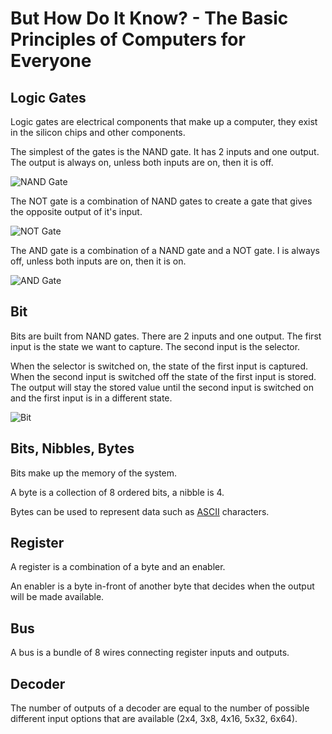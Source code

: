 # But How Do It Know? - The Basic Principles of Computers for Everyone

## Logic Gates

Logic gates are electrical components that make up a computer, they exist in the silicon chips and other components.

The simplest of the gates is the NAND gate. It has 2 inputs and one output. The output is always on, unless both inputs are on, then it is off.

![NAND Gate](https://pfnicholls.com/Electronics_Resources/Images/Logic_NAND_TT_Symbol.png)

The NOT gate is a combination of NAND gates to create a gate that gives the opposite output of it's input.

![NOT Gate](https://pfnicholls.com/Electronics_Resources/Images/Logic_NAND_Equivalent_NOT.png)

The AND gate is a combination of a NAND gate and a NOT gate. I is always off, unless both inputs are on, then it is on.

![AND Gate](https://pfnicholls.com/Electronics_Resources/Images/Logic_NAND_Equivalent_AND.png)

## Bit

Bits are built from NAND gates. There are 2 inputs and one output. The first input is the state we want to capture. The second input is the selector.

When the selector is switched on, the state of the first input is captured. When the second input is switched off the state of the first input is stored. The output will stay the stored value until the second input is switched on and the first input is in a different state.

![Bit](https://i.sstatic.net/7dbEM.png)

## Bits, Nibbles, Bytes

Bits make up the memory of the system.

A byte is a collection of 8 ordered bits, a nibble is 4.

Bytes can be used to represent data such as [ASCII](https://en.wikipedia.org/wiki/ASCII) characters.

## Register

A register is a combination of a byte and an enabler.

An enabler is a byte in-front of another byte that decides when the output will be made available.

## Bus

A bus is a bundle of 8 wires connecting register inputs and outputs.

## Decoder

The number of outputs of a decoder are equal to the number of possible different input options that are available (2x4, 3x8, 4x16, 5x32, 6x64).
